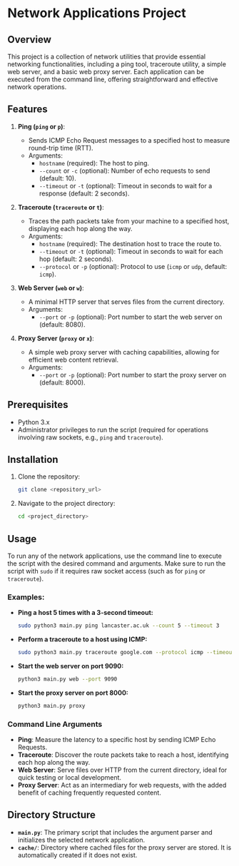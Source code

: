 # Network Applications Project

## Overview
This project is a collection of network utilities that provide essential networking functionalities, including a ping tool, traceroute utility, a simple web server, and a basic web proxy server. Each application can be executed from the command line, offering straightforward and effective network operations.

## Features

1. **Ping (`ping` or `p`)**: 
   - Sends ICMP Echo Request messages to a specified host to measure round-trip time (RTT).
   - Arguments:
     - `hostname` (required): The host to ping.
     - `--count` or `-c` (optional): Number of echo requests to send (default: 10).
     - `--timeout` or `-t` (optional): Timeout in seconds to wait for a response (default: 2 seconds).
  
2. **Traceroute (`traceroute` or `t`)**:
   - Traces the path packets take from your machine to a specified host, displaying each hop along the way.
   - Arguments:
     - `hostname` (required): The destination host to trace the route to.
     - `--timeout` or `-t` (optional): Timeout in seconds to wait for each hop (default: 2 seconds).
     - `--protocol` or `-p` (optional): Protocol to use (`icmp` or `udp`, default: `icmp`).

3. **Web Server (`web` or `w`)**:
   - A minimal HTTP server that serves files from the current directory.
   - Arguments:
     - `--port` or `-p` (optional): Port number to start the web server on (default: 8080).

4. **Proxy Server (`proxy` or `x`)**:
   - A simple web proxy server with caching capabilities, allowing for efficient web content retrieval.
   - Arguments:
     - `--port` or `-p` (optional): Port number to start the proxy server on (default: 8000).

## Prerequisites

- Python 3.x
- Administrator privileges to run the script (required for operations involving raw sockets, e.g., `ping` and `traceroute`).

## Installation

1. Clone the repository:
   ```bash
   git clone <repository_url>
   ```
2. Navigate to the project directory:
   ```bash
   cd <project_directory>
   ```

## Usage

To run any of the network applications, use the command line to execute the script with the desired command and arguments. Make sure to run the script with `sudo` if it requires raw socket access (such as for `ping` or `traceroute`).

### Examples:

- **Ping a host 5 times with a 3-second timeout:**
  ```bash
  sudo python3 main.py ping lancaster.ac.uk --count 5 --timeout 3
  ```

- **Perform a traceroute to a host using ICMP:**
  ```bash
  sudo python3 main.py traceroute google.com --protocol icmp --timeout 5
  ```

- **Start the web server on port 9090:**
  ```bash
  python3 main.py web --port 9090
  ```

- **Start the proxy server on port 8000:**
  ```bash
  python3 main.py proxy
  ```

### Command Line Arguments

- **Ping**: Measure the latency to a specific host by sending ICMP Echo Requests.
- **Traceroute**: Discover the route packets take to reach a host, identifying each hop along the way.
- **Web Server**: Serve files over HTTP from the current directory, ideal for quick testing or local development.
- **Proxy Server**: Act as an intermediary for web requests, with the added benefit of caching frequently requested content.

## Directory Structure

- **`main.py`**: The primary script that includes the argument parser and initializes the selected network application.
- **`cache/`**: Directory where cached files for the proxy server are stored. It is automatically created if it does not exist.

